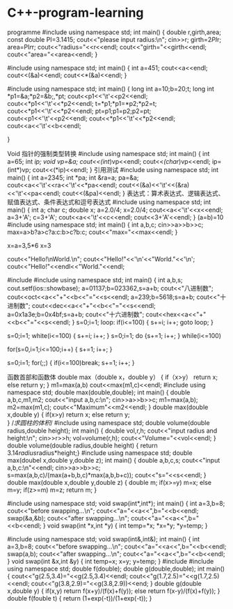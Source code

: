 # C++-program-learning
programme
#include<iostream>
using namespace std;
int main()
{
  double r,girth,area;
  const double PI=3.1415;
  cout<<"please input radius:\n";
  cin>>r;
  girth=2*PI*r;
  area=PI*r*r;
  cout<<"radius="<<r<<endl;
  cout<<"girth="<<girth<<endl;
  cout<<"area="<<area<<endl;
}

#include<iostream>
using namespace std;
int main()
{
  int a=451;
  cout<<a<<endl;
  cout<<(&a)<<endl;
  cout<<*(&a)<<endl;
}

#include<iostream>
using namespace std;
int main()
{
  long int a=10;b=20;t;
  long int *p1=&a;*p2=&b;,*pt;
  cout<<p1<<'\t'<<p2<<endl;
  cout<<*p1<<'\t'<<*p2<<endl;
  t=*p1;*p1=*p2;*p2=t;
  cout<<*p1<<'\t'<<*p2<<endl;
  pt=p1;p1=p2;p2=pt;
  cout<<p1<<'\t'<<p2<<endl;
  cout<<*p1<<'\t'<<*p2<<endl;
  cout<<a<<'\t'<<b<<endl;

}

Void 指针的强制类型转换
#include<iostream>
using namespace std;
int main()
{
  int a=65;
  int *ip;
  void *vp=&a;
  cout<<*(int*)vp<<endl;
  cout<<*(char*)vp<<endl;
  ip=(int*)vp;
  cout<<(*ip)<<endl;
}
引用测试
#include<iostream>
using namespace std;
int main()
{
  int a=2345;
  int *pa;
  int &ra=a;
  pa=&a;
  cout<<a<<'\t'<<ra<<'\t'<<*pa<<endl;
  cout<<(&a)<<'\t'<<(&ra)<<'\t'<<pa<<endl;
  cout<<(&pa)<<endl;
}
表达式：算术表达式、逻辑表达式、赋值表达式、条件表达式和逗号表达式
#include<iostream>
using namespace std;
int main()
{
  int a;
  char c;
  double x;
  a=2.0/4;
  x=2.0/4;
  cout<<a<<'\t'<<x<<endl;
  a=3+'A';
  c=3+'A';
  cout<<a<<'\t'<<c<<endl;
  cout<<3+'A'<<endl;
}
(a=b)=10
#include<iostream>
using namespace std;
int main()
{
 int a,b,c;
 cin>>a>>b>>c;
 max=a>b?a>c?a:c:b>c?b:c;
 cout<<"max="<<max<<endl;
}

x=a=3,5*6  x=3

cout<<"Hello!\nWorld.\n";
cout<<"Hello!"<<'\n'<<"World."<<'\n';
cout<<"Hello!"<<endl<<"World."<<endl;

#include<iostream>
#include<iomanip>
using namespace std;
int main()
{ int a,b,s;
  cout.setf(ios::showbase);
  a=01137;b=023362,s=a+b;
  cout<<"八进制数";
  cout<<oct<<a<<"+"<<b<<"="<<s<<endl;
  a=239;b=5618;s=a+b;
  cout<<"十进制数";
  cout<<dec<<a<<"+"<<b<<"="<<s<<endl;
  a=0x1a3e;b=0x4bf;s=a+b;
  cout<<"十六进制数";
  cout<<hex<<a<<"+"<<b<<"="<<s<<endl;
}
s=0;i=1;
loop:
  if(i<=100)
  { s+=i;
    i++;
    goto loop;
  }

s=0;i=1;
white(i<=100)
{ s+=i;
  i++;
}
s=0;i=1;
do 
{s+=1;
 i++;
}  while(i<=100)

for(s=0,i=1;i<=100;i++)
{ s+=1;
  i++;
}

s=0;i=1;
for(;;)
{ if(i<=100)break;
  s+=1;
  i++;
}

函数首部和函数体
double max（double x，double y）
{ if（x>y） return x;
  else     return y;
}
m1=max(a,b)
cout<<max(m1,c)<<endl;
#include<iostream>
using namespace std;
double max(double,double);
int main()
{ double a,b,c,m1,m2;
  cout<<"input a,b,c:\n";
  cin>>a>>b>>c;
  m1=max(a,b);
  m2=max(m1,c);
  cout<<"Maximum"<<m2<<endl;
}
double max(double x,double y)
{ if(x>y) return x;
  else return y;  
}
/*求圆柱的体积*/
#include<iostream>
using namespace std;
double volume(double radius,double height);
int main()
{ double vol,r,h;
  cout<<"input radius and height:\n";
  cin>>r>>h;
  vol=volume(r,h);
  cout<<"Volume="<<vol<<endl;
}
double volume(double radius,double height)
{ return 3.14*radius*radius*height;}
#include<iostream>
using namespace std;
double max(doubel x,double y,double z);
int main()
{ double a,b,c,s;
  cout<<"input a,b,c:\n"<<endl;
  cin>>a>>b>>c;
  s=max(a,b,c)/(max(a+b,b,c)*max(a,b,b+c));
  cout<<"s="<<s<<endl;
}
double max(double x,double y,double z)
{ double m;
  if(x>=y) m=x;
  else m=y;
  if(z>=m) m=z;
  return m;
}

#include<iostream>
using namespace std;
void swap(int*,int*);
int main()
{ int a=3,b=8;
  cout<<"before swapping...\n";
  cout<<"a="<<a<<",b="<<b<<endl;
  swap(&a,&b);
  cout<<"after swapping...\n";
  cout<<"a="<<a<<",b="<<b<<endl;
}
void swap(int *x,int *y)
{ int temp=*x;
  *x=*y;
  *y=temp;
}

#include<iostream>
using namespace std;
void swap(int&,int&);
int main()
{ int a=3,b=8;
  cout<<"before swapping...\n";
  cout<<"a="<<a<<",b="<<b<<endl;
  swap(a,b);
  cout<<"after swapping...\n";
  cout<<"a="<<a<<",b="<<b<<endl;
}
void swap(int &x,int &y)
{ int temp=x;
  x=y;
  y=temp;
}
#include<iostream>
#include<cmath>
using namespace std;
double f(double);
double g(double,double);
int main()
{ cout<<"g(2.5,3.4)="<<g(2.5,3.4)<<endl;
  cout<<"g(1.7,2.5)="<<g(1.7,2.5)<<endl;
  cout<<"g(3.8,2.9)="<<g(3.8,2.9))<<end;
}
double g(double x,double y)
{ if(x,y) return f(x+y)/(f(x)+f(y));
  else return f(x-y)/(f(x)+f(y));
}
double f(fouble t)
{ return (1+exp(-t))/(1+exp(-t));
}


